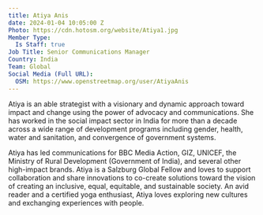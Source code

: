 ```yaml
---
title: Atiya Anis
date: 2024-01-04 10:05:00 Z
Photo: https://cdn.hotosm.org/website/Atiya1.jpg
Member Type:
  Is Staff: true
Job Title: Senior Communications Manager
Country: India
Team: Global
Social Media (Full URL):
  OSM: https://www.openstreetmap.org/user/AtiyaAnis
---
```


Atiya is an able strategist with a visionary and dynamic approach toward impact and change using the power of advocacy and communications. She has worked in the social impact sector in India for more than a decade across a wide range of development programs including gender, health, water and sanitation, and convergence of government systems. 

Atiya has led communications for BBC Media Action, GIZ, UNICEF, the Ministry of Rural Development (Government of India), and several other high-impact brands. Atiya is a Salzburg Global Fellow and loves to support collaboration and share innovations to co-create solutions toward the vision of creating an inclusive, equal, equitable, and sustainable society.
An avid reader and a certified yoga enthusiast, Atiya loves exploring new cultures and exchanging experiences with people.